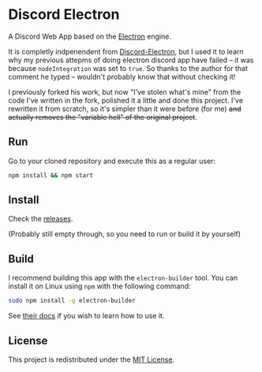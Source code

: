 # Discord Electron
A Discord Web App based on the [Electron](https://github.com/electron/electron) engine.

It is completly indpenendent from [Discord-Electron](https://github.com/GyozaGuy/Discord-Electron), but I used it to learn why my previous attepms of doing electron discord app have failed – it was because `nodeIntegration` was set to `true`. So thanks to the author for that comment he typed – wouldn't probably know that without checking it!

I previously forked his work, but now "I've stolen what's mine" from the code I've written in the fork, polished it a little and done this project. I've rewritten it from scratch, so it's simpler than it were before (for me) ~~and actually removes the "variable hell" of the original project~~.

## Run
Go to your cloned repository and execute this as a regular user:
```sh
npm install && npm start
```

## Install
Check the [releases](https://github.com/SpacingBat3/electron-discord-webapp/releases/).

(Probably still empty through, so you need to run or build it by yourself)

## Build
I recommend building this app with the `electron-builder` tool.
You can install it on Linux using `npm` with the following command:
```sh
sudo npm install -g electron-builder
```
See [their docs](https://www.electron.build/multi-platform-build) if you wish to learn how to use it.

## License
This project is redistributed under the [MIT License](LICENSE).
